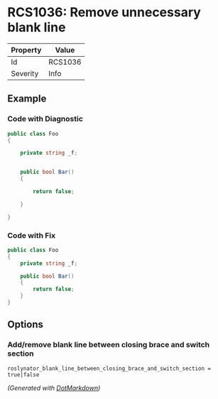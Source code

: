 # RCS1036: Remove unnecessary blank line

| Property | Value   |
| -------- | ------- |
| Id       | RCS1036 |
| Severity | Info    |

## Example

### Code with Diagnostic

```csharp
public class Foo
{

    private string _f;


    public bool Bar()
    {

        return false;

    }

}
```

### Code with Fix

```csharp
public class Foo
{
    private string _f;

    public bool Bar()
    {
        return false;
    }
}
```

## Options

### Add/remove blank line between closing brace and switch section

```editorconfig
roslynator_blank_line_between_closing_brace_and_switch_section = true|false
```


*\(Generated with [DotMarkdown](http://github.com/JosefPihrt/DotMarkdown)\)*